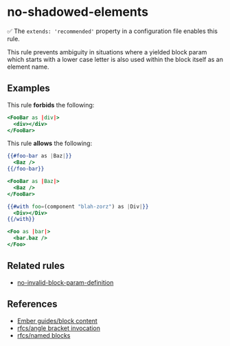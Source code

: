 # no-shadowed-elements

✅ The `extends: 'recommended'` property in a configuration file enables this rule.

This rule prevents ambiguity in situations where a yielded block param which starts with a lower case letter is also
used within the block itself as an element name.

## Examples

This rule **forbids** the following:

```hbs
<FooBar as |div|>
  <div></div>
</FooBar>
```

This rule **allows** the following:

```hbs
{{#foo-bar as |Baz|}}
  <Baz />
{{/foo-bar}}

<FooBar as |Baz|>
  <Baz />
</FooBar>

{{#with foo=(component "blah-zorz") as |Div|}}
  <Div></Div>
{{/with}}

<Foo as |bar|>
  <bar.baz />
</Foo>
```

## Related rules

* [no-invalid-block-param-definition](no-invalid-block-param-definition.md)

## References

* [Ember guides/block content](https://guides.emberjs.com/release/components/block-content/)
* [rfcs/angle bracket invocation](https://emberjs.github.io/rfcs/0311-angle-bracket-invocation.html)
* [rfcs/named blocks](https://emberjs.github.io/rfcs/0226-named-blocks.html)
